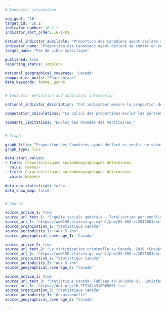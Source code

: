 ```yaml
---
# Indicator information

sdg_goal: '16'
target_id: '16.1'
indicator_number: 16.1.1
indicator_sort_order: 16-1-01

national_indicator_available: "Proportion des Canadiens ayant déclaré se sentir en sécurité lorsqu’ils marchent seuls dans leur voisinage quand il fait noir"
indicator_name: "Proportion des Canadiens ayant déclaré se sentir en sécurité lorsqu’ils marchent seuls dans leur voisinage quand il fait noir"
target_name: "Pas de cible spécifique"

published: true
reporting_status: complete

national_geographical_coverage: 'Canada'
computation_units: "Pourcentage"
data_keywords: femme, genre


# Indicator definition and additional information

national_indicator_description: "Cet indicateur mesure la proportion des Canadiens ayant déclaré se sentir en sécurité lorsqu’ils marchent seuls dans leur voisinage quand il fait noir."

computation_calculations: "Le calcul des proportions exclut les personnes ayant déclaré ne jamais marcher seules dans leur voisinage quand il fait noir."

comments_limitations: "Exclut les données des territoires."


# Graph

graph_title: "Proportion des Canadiens ayant déclaré se sentir en sécurité lorsqu’ils marchent seuls dans leur voisinage quand il fait noir"
graph_type: line

data_start_values:
- field: Caractéristiques sociodémographiques déterminées
  value: Femmes+
- field: Caractéristiques sociodémographiques déterminées
  value: Hommes+
  
data_non_statistical: false
data_show_map: false


# Source

source_active_1: true
source_url_text_1: "Enquête sociale générale - Totalisation personnalisée"
source_url_1: 'https://www150.statcan.gc.ca/n1/pub/85-002-x/2017001/article/54889/tbl/tbl02-fra.htm'
source_organisation_1: "Statistique Canada"
source_periodicity_1: "Aux 5 ans"
source_geographical_coverage_1: 'Canada'

source_active_2: true
source_url_text_2: "La victimisation criminelle au Canada, 2019 (Enquête sociale générale - Totalisation personnalisée)"
source_url_2: 'https://www150.statcan.gc.ca/n1/pub/85-002-x/2021001/article/00014-fra.htm'
source_organisation_2: "Statistique Canada"
source_periodicity_2: "Aux 5 ans"
source_geographical_coverage_2: "Canada"

source_active_3: true
source_url_text_3: "Statistique Canada. Tableau 43-10-0058-01  Satisfaction à l’égard du sentiment d’appartenance à la communauté et du quartier, sentiment de sécurité et difficultés économiques, selon la minorité visible et certaines caractéristiques"
source_url_3: 'https://doi.org/10.25318/4310005801-fra'
source_organisation_3: "Statistique Canada"
source_periodicity_3: "Occasionnelle"
source_geographical_coverage_3: "Canada"

---
```

